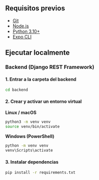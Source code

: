 ## Requisitos previos
- [Git](https://git-scm.com/)
- [Node.js](https://nodejs.org/) 
- [Python 3.10+](https://www.python.org/downloads/)
- [Expo CLI](https://docs.expo.dev/)

## Ejecutar localmente

### Backend (Django REST Framework)

#### 1. Entrar a la carpeta del backend
```bash
cd backend
```
#### 2. Crear y activar un entorno virtual
**Linux / macOS**
```bash
python3 -m venv venv
source venv/bin/activate
```
**Windows (PowerShell)**
```bash
python -m venv venv
venv\Scripts\activate
```
#### 3. Instalar dependencias
```bash
pip install -r requirements.txt

